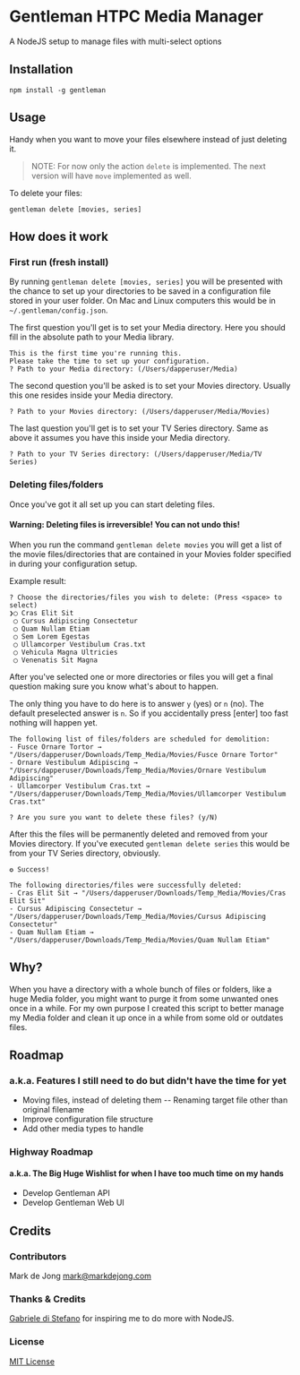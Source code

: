 # Gentleman HTPC Media Manager

A NodeJS setup to manage files with multi-select options

## Installation

`npm install -g gentleman`

## Usage

Handy when you want to move your files elsewhere instead of just deleting it.

> NOTE: For now only the action `delete` is implemented. The next version will have `move` implemented as well.

To delete your files:

`gentleman delete [movies, series]`

## How does it work

### First run (fresh install)

By running `gentleman delete [movies, series]` you will be presented with the chance to set up your directories to be saved in a configuration file stored in your user folder. On Mac and Linux computers this would be in `~/.gentleman/config.json`.

The first question you'll get is to set your Media directory. Here you should fill in the absolute path to your Media library.

```
This is the first time you're running this.
Please take the time to set up your configuration.
? Path to your Media directory: (/Users/dapperuser/Media)
```

The second question you'll be asked is to set your Movies directory. Usually this one resides inside your Media directory.

```
? Path to your Movies directory: (/Users/dapperuser/Media/Movies)
```

The last question you'll get is to set your TV Series directory. Same as above it assumes you have this inside your Media directory.

```
? Path to your TV Series directory: (/Users/dapperuser/Media/TV Series)
```

### Deleting files/folders

Once you've got it all set up you can start deleting files.

#### Warning: Deleting files is irreversible! You can not undo this!

When you run the command `gentleman delete movies` you will get a list of the movie files/directories that are contained in your Movies folder specified in during your configuration setup.

Example result:

```
? Choose the directories/files you wish to delete: (Press <space> to select)
❯◯ Cras Elit Sit
 ◯ Cursus Adipiscing Consectetur
 ◯ Quam Nullam Etiam
 ◯ Sem Lorem Egestas
 ◯ Ullamcorper Vestibulum Cras.txt
 ◯ Vehicula Magna Ultricies
 ◯ Venenatis Sit Magna
```

After you've selected one or more directories or files you will get a final question making sure you know what's about to happen.

The only thing you have to do here is to answer `y` (yes) or `n` (no). The default preselected answer is `n`. So if you accidentally press [enter] too fast nothing will happen yet.

```
The following list of files/folders are scheduled for demolition:
- Fusce Ornare Tortor → "/Users/dapperuser/Downloads/Temp_Media/Movies/Fusce Ornare Tortor"
- Ornare Vestibulum Adipiscing → "/Users/dapperuser/Downloads/Temp_Media/Movies/Ornare Vestibulum Adipiscing"
- Ullamcorper Vestibulum Cras.txt → "/Users/dapperuser/Downloads/Temp_Media/Movies/Ullamcorper Vestibulum Cras.txt"

? Are you sure you want to delete these files? (y/N)
```

After this the files will be permanently deleted and removed from your Movies directory. If you've executed `gentleman delete series` this would be from your TV Series directory, obviously.

```
✪ Success!

The following directories/files were successfully deleted:
- Cras Elit Sit → "/Users/dapperuser/Downloads/Temp_Media/Movies/Cras Elit Sit"
- Cursus Adipiscing Consectetur → "/Users/dapperuser/Downloads/Temp_Media/Movies/Cursus Adipiscing Consectetur"
- Quam Nullam Etiam → "/Users/dapperuser/Downloads/Temp_Media/Movies/Quam Nullam Etiam"
```

## Why?

When you have a directory with a whole bunch of files or folders, like a huge Media folder, you might want to purge it from some unwanted ones once in a while. For my own purpose I created this script to better manage my Media folder and clean it up once in a while from some old or outdates files.

## Roadmap
### a.k.a. Features I still need to do but didn't have the time for yet

- Moving files, instead of deleting them
-- Renaming target file other than original filename
- Improve configuration file structure
- Add other media types to handle

### Highway Roadmap
#### a.k.a. The Big Huge Wishlist for when I have too much time on my hands

- Develop Gentleman API
- Develop Gentleman Web UI

## Credits

### Contributors

Mark de Jong <mark@markdejong.com>

### Thanks & Credits

[Gabriele di Stefano](https://github.com/gabrieleds) for inspiring me to do more with NodeJS.

### License

[MIT License](https://github.com/mistermark/dapper-media-manager/blob/master/LICENSE)

